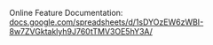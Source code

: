 Online Feature Documentation: [docs.google.com/spreadsheets/d/1sDYOzEW6zWBI-8w7ZVGktaklyh9J760tTMV3OE5hY3A/](docs.google.com/spreadsheets/d/1sDYOzEW6zWBI-8w7ZVGktaklyh9J760tTMV3OE5hY3A/)

